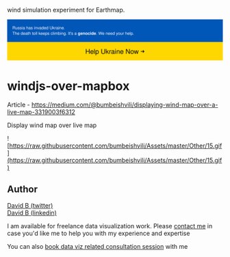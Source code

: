 wind simulation experiment for Earthmap.


[![SWUbanner](https://raw.githubusercontent.com/vshymanskyy/StandWithUkraine/main/banner2-direct.svg)](https://github.com/vshymanskyy/StandWithUkraine/blob/main/docs/README.md)


# windjs-over-mapbox

Article - https://medium.com/@bumbeishvili/displaying-wind-map-over-a-live-map-3319003f6312

Display wind map over live map

![https://raw.githubusercontent.com/bumbeishvili/Assets/master/Other/15.gif](https://raw.githubusercontent.com/bumbeishvili/Assets/master/Other/15.gif)


## Author
 [David   B (twitter)](https://twitter.com/dbumbeishvili)  
 [David   B (linkedin)](https://www.linkedin.com/in/bumbeishvili/)  

I am available for freelance data visualization work. Please [contact me](https://davidb.dev/about) in case you'd like me to help you with my experience and expertise

You can also [book data viz related consultation session](https://www.fiverr.com/share/4XxG21) with me

